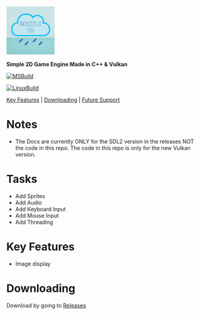 <img src="https://github.com/Cherrytree56567/Drizzle2D/blob/main/Drizzle2D.png" width="25%" height="25%">

**Simple 2D Game Engine Made in C++ &amp; Vulkan**

[![MSBuild](https://github.com/Cherrytree56567/Drizzle2D/actions/workflows/msbuild.yml/badge.svg)](https://github.com/Cherrytree56567/Drizzle2D/actions/workflows/msbuild.yml)

[![LinuxBuild](https://github.com/Cherrytree56567/Drizzle2D/actions/workflows/linux.yml/badge.svg)](https://github.com/Cherrytree56567/Drizzle2D/actions/workflows/linux.yml)

[Key Features](#Key-Features) | [Downloading](#Downloading) | [Future Support](#Future-Support)

# Notes
* The Docs are currently ONLY for the SDL2 version in the releases NOT the code in this repo. The code in this repo is only for the new Vulkan version.

# Tasks
* Add Sprites
* Add Audio
* Add Keyboard Input
* Add Mouse Input
* Add Threading

# Key Features
* Image display

# Downloading
Download by going to [Releases](https://github.com/Cherrytree56567/Drizzle2D/releases)
